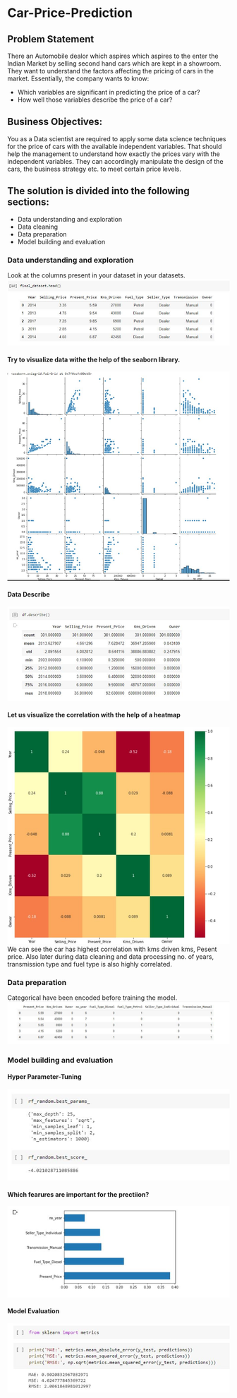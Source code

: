 # Car-Price-Prediction
## Problem Statement 
There an Automobile dealor which aspires which aspires to the enter the Indian Market by selling second hand cars which are kept in a showroom. They want to understand the factors affecting the pricing of cars in the market. Essentially, the company wants to know:
- Which variables are significant in predicting the price of a car?
- How well those variables describe the price of a car?
## Business Objectives:
You as a Data scientist are required to apply some data science techniques for the price of cars with the available independent variables. That should help the management to understand how exactly the prices vary with the independent variables. They can accordingly manipulate the design of the cars, the business strategy etc. to meet certain price levels.
## The solution is divided into the following sections:
- Data understanding and exploration
- Data cleaning
- Data preparation
- Model building and evaluation

### Data understanding and exploration
Look at the columns present in your dataset in your datasets. 
![](https://github.com/Shakzhaf/carr_prediction_final/blob/main/Content/head.JPG)

#### Try to visualize data withe the help of the seaborn library.
![](https://github.com/Shakzhaf/carr_prediction_final/blob/main/Content/Visualize.JPG)

#### Data Describe
![](https://github.com/Shakzhaf/carr_prediction_final/blob/main/Content/Desvribe%20the%20data.JPG)

#### Let us visualize the correlation with the help of a heatmap
![](https://github.com/Shakzhaf/carr_prediction_final/blob/main/Content/Heatmap.JPG)<br />
We can see the car has highest correlation with kms driven kms, Pesent price. Also later during data cleaning and data processing  no. of years, transmission type and fuel type is also highly correlated.

### Data preparation
Categorical have been encoded before training the model.
![](https://github.com/Shakzhaf/carr_prediction_final/blob/main/Content/Encode.JPG)

###  Model building and evaluation
#### Hyper Parameter-Tuning
![](https://github.com/Shakzhaf/carr_prediction_final/blob/main/Content/Best%20Score.JPG)

#### Which fearures are important for the prectiion?
![](https://github.com/Shakzhaf/carr_prediction_final/blob/main/Content/Model%20importance.JPG)

#### Model Evaluation
![](https://github.com/Shakzhaf/carr_prediction_final/blob/main/Content/metrics.JPG)
